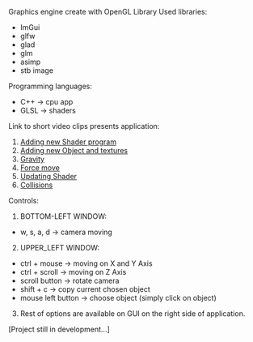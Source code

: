 Graphics engine create with OpenGL Library
Used libraries:
- ImGui
- glfw
- glad
- glm
- asimp
- stb image

Programming languages:
- C++ -> cpu app
- GLSL -> shaders

Link to short video clips presents application:
1) [Adding new Shader program](https://drive.google.com/file/d/1U9R9w_aD2HNOAUwgQmVimeYRKuD0H4SN/view?usp=sharing)
2) [Adding new Object and textures](https://drive.google.com/file/d/1GmuJa4CIsN8mLzEaRalD6SMcWuEs6Q0F/view?usp=sharing)
3) [Gravity](https://drive.google.com/file/d/15HlvgLkPD_PBbOR_4lObTds_p0wn5eZ5/view?usp=sharing)
4) [Force move](https://drive.google.com/file/d/1fA8GLqT10ePxdhLssu0r8pGiesas5F4m/view?usp=sharing)
5) [Updating Shader](https://drive.google.com/file/d/1ayAXZVgDQZTYYDfO7BOAcdnerxsB6laT/view?usp=sharing)
6) [Collisions](https://drive.google.com/file/d/1WZu4yotbxKC1KPDvx5z59qvmuj3DUhdi/view?usp=sharing)

Controls:
1) BOTTOM-LEFT WINDOW:
- w, s, a, d -> camera moving

2) UPPER_LEFT WINDOW:
- ctrl + mouse -> moving on X and Y Axis
- ctrl + scroll -> moving on Z Axis
- scroll button -> rotate camera
- shift + c -> copy current chosen object
- mouse left button -> choose object (simply click on object)

3) Rest of options are available on GUI on the right side of application.

[Project still in development...]